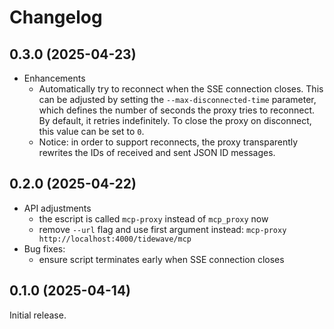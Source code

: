 # Changelog

## 0.3.0 (2025-04-23)

* Enhancements
  * Automatically try to reconnect when the SSE connection closes.
    This can be adjusted by setting the `--max-disconnected-time` parameter,
    which defines the number of seconds the proxy tries to reconnect. By default, it retries
    indefinitely. To close the proxy on disconnect, this value can be set to `0`.
  * Notice: in order to support reconnects, the proxy transparently rewrites the IDs of
    received and sent JSON ID messages.

## 0.2.0 (2025-04-22)

* API adjustments
  * the escript is called `mcp-proxy` instead of `mcp_proxy` now
  * remove `--url` flag and use first argument instead: `mcp-proxy http://localhost:4000/tidewave/mcp`
* Bug fixes:
  * ensure script terminates early when SSE connection closes

## 0.1.0 (2025-04-14)

Initial release.

